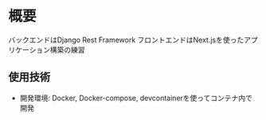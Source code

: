 # 概要
バックエンドはDjango Rest Framework フロントエンドはNext.jsを使ったアプリケーション構築の練習

## 使用技術
- 開発環境: Docker, Docker-compose, devcontainerを使ってコンテナ内で開発
